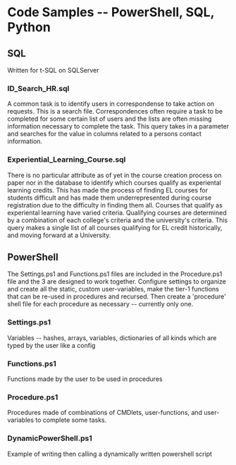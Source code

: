# Code Samples -- PowerShell, SQL, Python

## SQL
Written for t-SQL on SQLServer

### ID_Search_HR.sql
A common task is to identify users in correspondense to take action on requests. This is a search file. Correspondences often require a task to be completed for some certain list of users and the lists are often missing information necessary to complete the task. This query takes in a parameter and searches for the value in columns related to a persons contact information.

### Experiential_Learning_Course.sql
There is no particular attribute as of yet in the course creation process on paper nor in the database to identify which courses qualify as experiental learning credits. This has made the process of finding EL courses for students difficult and has made them underrepresented during course registration due to the difficulty in finding them all. Courses that qualify as experiental learning have varied criteria. Qualifying courses are determined by a combination of each college's criteria and the university's criteria. This query makes a single list of all courses qualifying for EL credit historically, and moving forward at a University.

## PowerShell
The Settings.ps1 and Functions.ps1 files are included in the Procedure.ps1 file and the 3 are designed to work together. Configure settings to organize and create all the static, custom user-variables, make the tier-1 functions that can be re-used in procedures and recursed. Then create a 'procedure' shell file for each procedure as necessary -- currently only one.

### Settings.ps1
Variables -- hashes, arrays, variables, dictionaries of all kinds which are typed by the user like a config

### Functions.ps1
Functions made by the user to be used in procedures

### Procedure.ps1
Procedures made of combinations of CMDlets, user-functions, and user-variables to complete some tasks.

### DynamicPowerShell.ps1
Example of writing then calling a dynamically written powershell script
